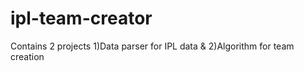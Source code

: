 # ipl-team-creator
Contains 2 projects 1)Data parser for IPL data &amp; 2)Algorithm for team creation
